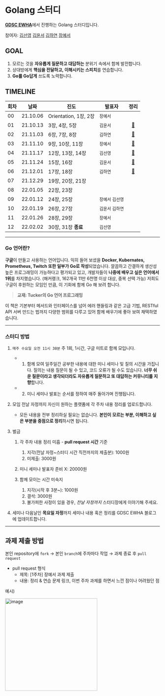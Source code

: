 # Golang 스터디

[**GDSC EWHA**](https://github.com/gdscewha-3rd)에서 진행하는 Golang 스터디입니다.

참여자: [김선영](https://github.com/seondal) [김윤서](https://github.com/ottl-seo) [김하연](https://github.com/haayun) [장예서](https://github.com/yesyeseo)

## GOAL

1. 모르는 것을 **자유롭게 질문하고 대답하는** 분위기 속에서 함께 발전합니다.
2. 상대방에게 **핵심을 전달하고, 이해시키는 스피치**를 연습합니다.
3. **Go를 Go답게** 쓰도록 노력합니다.

## TIMELINE
 
|회차|날짜|진도|발표자|정리|
|---|---|---|---|:---:|
|00|21.10.06|Orientation, 1장, 2장|`장예서`| |
|01|21.10.13|3장, 4장, 5장|`김윤서` | [📗](https://gdscewha.tistory.com/entry/1%EC%A3%BC%EC%B0%A8-Go-%EC%96%B8%EC%96%B4-%EC%9E%85%EB%AC%B8%ED%95%98%EA%B8%B0-%EA%B0%9C%EB%85%90-%EB%B3%80%EC%88%98-%ED%91%9C%EC%A4%80%EC%9E%85%EC%B6%9C%EB%A0%A5-%EC%84%A4%EC%B9%98-%EB%B0%A9%EB%B2%95)|
|02|21.11.03|6장, 7장, 8장|`김하연` | [📗](https://gdscewha.tistory.com/entry/2%EC%A3%BC%EC%B0%A8-Go-%EC%96%B8%EC%96%B4%EC%9D%98-%EC%97%B0%EC%82%B0%EC%9E%90-%ED%95%A8%EC%88%98-%EC%83%81%EC%88%98?category=969297)|
|03|21.11.10|9장, 10장, 11장|`장예서` |  [📗](https://gdscewha.tistory.com/entry/3%EC%A3%BC%EC%B0%A8-Go%EC%96%B8%EC%96%B4%EC%9D%98-if-switch-for) |
|04|21.11.17|12장, 13장, 14장| `김선영`| [📗](https://gdscewha.tistory.com/entry/4%EC%A3%BC%EC%B0%A8-Go-%EC%96%B8%EC%96%B4%EC%9D%98-%EB%B0%B0%EC%97%B4-%EA%B5%AC%EC%A1%B0%EC%B2%B4-%ED%8F%AC%EC%9D%B8%ED%84%B0?category=969297) |
|05|21.11.24|15장, 16장|`김윤서` | [📗](https://gdscewha.tistory.com/entry/5%EC%A3%BC%EC%B0%A8-Chapter-1516-%EB%AC%B8%EC%9E%90%EC%97%B4-%ED%8C%A8%ED%82%A4%EC%A7%80?category=969297) |
|06|21.12.01|17장, 18장|`김하연` | [📗](https://gdscewha.tistory.com/entry/6%EC%A3%BC%EC%B0%A8-%EC%88%AB%EC%9E%90-%EB%A7%9E%EC%B6%94%EA%B8%B0-%EA%B2%8C%EC%9E%84-%EB%A7%8C%EB%93%A4%EA%B8%B0-Go-%EC%96%B8%EC%96%B4%EC%9D%98-%EC%8A%AC%EB%9D%BC%EC%9D%B4%EC%8A%A4?category=969297) |
|07|21.12.29|19장, 20장, 21장| | |
|08|22.01.05|22장, 23장| | |
|09|22.01.12|24장, 25장|`장예서` `김선영` | |
|10|22.01.19|26장, 27장|`김윤서` `김하연` | |
|11|22.01.26|28장, 29장|`장예서` | |
|12|22.02.02|30장, 31장 **종료**| `김선영` | |

---

### Go 언어란?

**구글**이 만들고 사용하는 언어입니다. 익히 들어 보셨을 **Docker, Kubernates, Prometheus, Twitch 또한 일부가 Go로 작성**되었습니다. 깔끔하고 간결하게 생산성 높은 프로그래밍이 가능하다고 평가되고 있고, 
개발자들이 **나중에 배우고 싶은 언어에서 1위**를 차지했습니다. (해커랭크, 162개국 11만 6천명 이상 대상, 중복 선택 가능)
저희도 구글이 후원하는 모임인 만큼, 이 기회에 함께 Go 해 보려 합니다. 

> **교재: Tucker의 Go 언어 프로그래밍**

이 책은 기본부터 메서드와 인터페이스를 넘어 에러 핸들링과 같은 고급 기법, RESTful API 서버 만드는 법까지 다양한 범위를 다루고 있어 함께 배우기에 좋아 보여 채택하였습니다.

---

### **스터디 방법**

1. `매주 수요일 오전 11시 30분` 주 1회, 1시간, 구글 미트로 함께 모입니다.
   
    - 1. 함께 모여 일주일간 공부한 내용에 대한 미니 세미나 및 질의 시간을 가집니다.
       질의는 내용 질문이 될 수 있고, 코드 오류가 될 수도 있습니다. 
       **너무 쉬운 질문이라고 생각되더라도 자유롭게 질문하고 또 대답하는 커뮤니티를 지향**합니다.

    - 2. 미니 세미나 발표는 순서를 정하여 매주 돌아가며 진행됩니다.
    

2. 모임 전날 자정까지 자신이 원하는 플랫폼에 각 주차 내용 정리를 업로드합니다.
    - 모든 내용을 전부 정리하실 필요는 없습니다. **본인이 모르는 부분, 이해하고 싶은 부분을 중점으로 정리**하시면 됩니다.


3. 벌금

    1. 각 주차 내용 정리 미흡 - **pull request 시간** 기준
        1. 지각(전날 자정~스터디 시간 직전까지의 제출분): 1000원
        2. 미제출: 3000원

    2. 미니 세미나 발표자 준비 X: 20000원

    3. 함께 모이는 시간 미숙지
        1. 지각(시작 후 3분~): 1000원
        2. 결석: 3000원
        3. 불가피한 사정이 있을 경우, *전날 자정까지* 스터디장에게 이야기해 주세요.


4. 세미나 다음날인 **목요일 자정**까지 세미나 내용 혹은 정리를 GDSC EWHA 블로그에 업데이트합니다.

---

## 과제 제출 방법

본인 repository에 `fork` → 본인 `branch`에 주차마다 작업 → 과제 종료 후 `pull request`

- pull request 형식 
   - 제목: [1주차] 장예서 과제 제출
   - 내용: 정리 & 연습 문제 링크, 이번 주차 과제를 하면서 느낀 점이나 어려웠던 점

예시)

<img src="https://user-images.githubusercontent.com/69420512/136134843-f43bd2bd-c3f2-4eea-9a96-ea7e022bd40a.png" alt="image" width="300" height="whatever">
